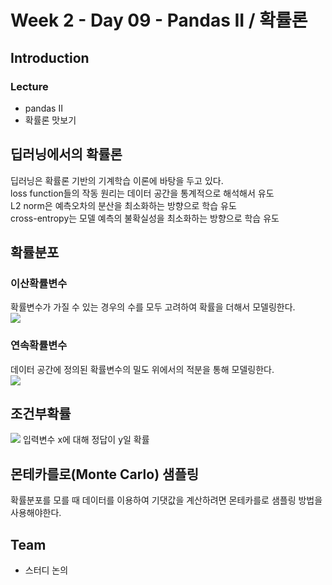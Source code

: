 # Week 2 - Day 09 - Pandas II / 확률론

## Introduction
### Lecture
- pandas II
- 확률론 맛보기


## 딥러닝에서의 확률론
딥러닝은 확률론 기반의 기계학습 이론에 바탕을 두고 있다.  
loss function들의 작동 원리는 데이터 공간을 통계적으로 해석해서 유도  
L2 norm은 예측오차의 분산을 최소화하는 방향으로 학습 유도  
cross-entropy는 모델 예측의 불확실성을 최소화하는 방향으로 학습 유도  


## 확률분포


### 이산확률변수
확률변수가 가질 수 있는 경우의 수를 모두 고려하여 확률을 더해서 모델링한다.  
<img src="https://render.githubusercontent.com/render/math?math=P(X\in A)=\sum_{x\in A}P(X=x)">

### 연속확률변수
데이터 공간에 정의된 확률변수의 밀도 위에서의 적분을 통해 모델링한다.  
<img src="https://render.githubusercontent.com/render/math?math=P(X\in A)=\int_{A}P(x)\text{d}x">



## 조건부확률
<img src="https://render.githubusercontent.com/render/math?math=P(y|x)"> 입력변수 x에 대해 정답이 y일 확률  


## 몬테카를로(Monte Carlo) 샘플링
확률분포를 모를 때 데이터를 이용하여 기댓값을 계산하려면 몬테카를로 샘플링 방법을 사용해야한다.  


## Team
- 스터디 논의
